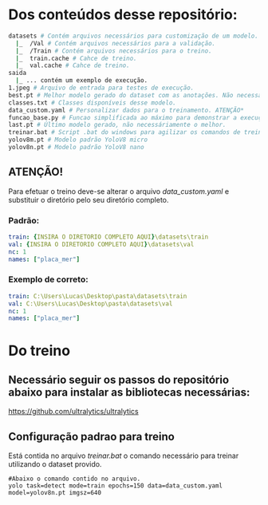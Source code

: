 # Dos conteúdos desse repositório:
```bash
datasets # Contém arquivos necessários para customização de um modelo.
  |_  /Val # Contém arquivos necessários para a validação.
  |_  /Train # Contém arquivos necessários para o treino.
  |_  train.cache # Cahce de treino.
  |_  val.cache # Cahce de treino.
saida
  |_ ... contém um exemplo de execução.
1.jpeg # Arquivo de entrada para testes de execução.
best.pt # Melhor modelo gerado do dataset com as anotações. Não necessariamente o último.
classes.txt # Classes disponíveis desse modelo.
data_custom.yaml # Personalizar dados para o treinamento. ATENÇÃO*
funcao_base.py # Funcao simplificada ao máximo para demonstrar a execução crua do YOLOV8 e o dataset.
last.pt # Último modelo gerado, não necessáriamente o melhor.
treinar.bat # Script .bat do windows para agilizar os comandos de treinamento com base no dataset
yolov8m.pt # Modelo padrão YoloV8 micro
yolov8n.pt # Modelo padrão YoloV8 nano
```
## ATENÇÃO!
Para efetuar o treino deve-se alterar o arquivo *data_custom.yaml* e substituir o diretório pelo seu diretório completo.
### Padrão:
```yaml
train: {INSIRA O DIRETORIO COMPLETO AQUI}\datasets\train
val: {INSIRA O DIRETORIO COMPLETO AQUI}\datasets\val
nc: 1
names: ["placa_mer"]
```
### Exemplo de correto:
```yaml
train: C:\Users\Lucas\Desktop\pasta\datasets\train
val: C:\Users\Lucas\Desktop\pasta\datasets\val
nc: 1
names: ["placa_mer"]
```
# Do treino
## Necessário seguir os passos do repositório abaixo para instalar as bibliotecas necessárias:
https://github.com/ultralytics/ultralytics
## Configuração padrao para treino
Está contida no arquivo *treinar.bat* o comando necessário para treinar utilizando o dataset provido.
```shell
#Abaixo o comando contido no arquivo.
yolo task=detect mode=train epochs=150 data=data_custom.yaml model=yolov8n.pt imgsz=640
```
